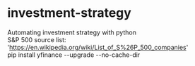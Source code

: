 # investment-strategy
Automating investment strategy with python   
S&P 500 source list: 'https://en.wikipedia.org/wiki/List_of_S%26P_500_companies'  
pip install yfinance --upgrade --no-cache-dir  
